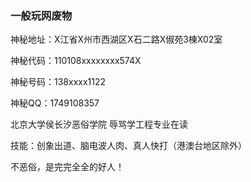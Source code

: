 ### 一般玩网废物

神秘地址：X江省X州市西湖区X石二路X俶苑3棟X02室

神秘代码：110108xxxxxxxx574X

神秘号码：138xxxx1122

神秘QQ：1749108357

北京大学侯长汐恶俗学院 辱骂学工程专业在读

技能：创象出道、脑电波人肉、真人快打（港澳台地区除外）

不恶俗，是完完全全的好人！
